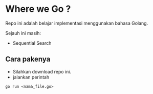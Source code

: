 # Where we Go ?
Repo ini adalah belajar implementasi menggunakan bahasa Golang.

Sejauh ini masih:
- Sequential Search

## Cara pakenya
- Silahkan download repo ini.
- jalankan perintah
```
go run <nama_file.go>
```